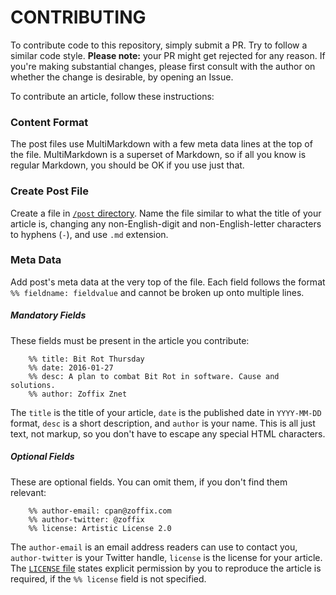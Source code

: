 # CONTRIBUTING

To contribute code to this repository, simply submit a PR. Try to follow
a similar code style. **Please note:** your PR might get rejected for any
reason. If you're making substantial changes, please first consult with the
author on whether the change is desirable, by opening an Issue.

To contribute an article, follow these instructions:

### Content Format

The post files use MultiMarkdown with a few meta data lines at the top of the
file. MultiMarkdown is a superset of Markdown, so if all you know is regular
Markdown, you should be OK if you use just that.

### Create Post File

Create a file in [`/post`
directory](https://github.com/zoffixznet/perl6.party/tree/master/post). Name
the file similar to what the title of your article is, changing any non-English-digit and non-English-letter characters to hyphens (`-`), and use `.md`
extension.

### Meta Data

Add post's meta data at the very top of the file. Each field follows the format
`%% fieldname: fieldvalue` and cannot be broken up onto multiple lines.

##### Mandatory Fields

These fields must be present in the article you contribute:

```
    %% title: Bit Rot Thursday
    %% date: 2016-01-27
    %% desc: A plan to combat Bit Rot in software. Cause and solutions.
    %% author: Zoffix Znet
```

The `title` is the title of your article, `date` is the published date
in `YYYY-MM-DD` format,
`desc` is a short description, and `author` is your name.
This is all just text, not markup, so you don't
have to escape any special HTML characters.

##### Optional Fields

These are optional fields. You can omit them, if you don't find them
relevant:

```
    %% author-email: cpan@zoffix.com
    %% author-twitter: @zoffix
    %% license: Artistic License 2.0
```

The `author-email` is an email address readers can use to contact you,
`author-twitter` is your Twitter handle, `license` is the license for your
article. The [`LICENSE` file](LICENSE) states explicit permission by you to
reproduce the article is required, if the `%% license` field is not specified.
